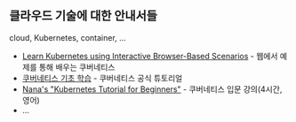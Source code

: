 ## 클라우드 기술에 대한 안내서들

cloud, Kubernetes, container, ...

* [Learn Kubernetes using Interactive Browser-Based Scenarios](https://www.katacoda.com/courses/kubernetes) - 웹에서 예제를 통해 배우는 쿠버네티스
* [쿠버네티스 기초 학습](https://kubernetes.io/ko/docs/tutorials/kubernetes-basics/) - 쿠버네티스 공식 튜토리얼
* [Nana's "Kubernetes Tutorial for Beginners"](https://www.youtube.com/watch?v=X48VuDVv0do&t=371s) - 쿠버네티스 입문 강의(4시간, 영어)
* ...
